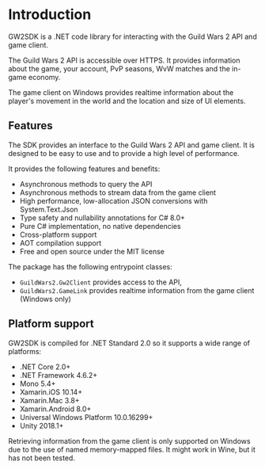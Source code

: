 # Introduction

GW2SDK is a .NET code library for interacting with the Guild Wars 2 API and game client.

The Guild Wars 2 API is accessible over HTTPS. It provides information about the game, your account, PvP seasons, WvW matches and the in-game economy.

The game client on Windows provides realtime information about the player's movement in the world and the location and size of UI elements.

## Features

The SDK provides an interface to the Guild Wars 2 API and game client. It is designed to be easy to use and to provide a high level of performance.

It provides the following features and benefits:

- Asynchronous methods to query the API
- Asynchronous methods to stream data from the game client
- High performance, low-allocation JSON conversions with System.Text.Json
- Type safety and nullability annotations for C# 8.0+
- Pure C# implementation, no native dependencies
- Cross-platform support
- AOT compilation support
- Free and open source under the MIT license

The package has the following entrypoint classes:

- `GuildWars2.Gw2Client` provides access to the API,
- `GuildWars2.GameLink` provides realtime information from the game client (Windows only)

## Platform support

GW2SDK is compiled for .NET Standard 2.0 so it supports a wide range of platforms:

- .NET Core 2.0+
- .NET Framework 4.6.2+
- Mono 5.4+
- Xamarin.iOS 10.14+
- Xamarin.Mac 3.8+
- Xamarin.Android 8.0+
- Universal Windows Platform 10.0.16299+
- Unity 2018.1+

Retrieving information from the game client is only supported on Windows due to the use of named memory-mapped files. It might work in Wine, but it has not been tested.
